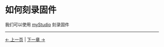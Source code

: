 # 如何刻录固件

我们可以使用 [myStudio](../5.2-ApplicationUse/5.2.2-mystudio/3-flash_firmwares.md) 刻录固件

---

[← 上一页](5.3.1-FirmwareUpdateInfo.md) | [下一章 →](../../6-SDKDevelopment/README.md)
